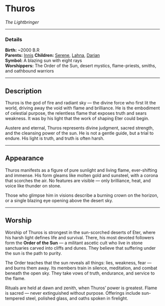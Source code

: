 # **Thuros**

_The Lightbringer_

---

### Details

**Birth:** ~2000 B.R  
**Parents:** [Innis](Innis.md)
**Children:** [Serene](Serene.md), [Lahna](Lahna.md), [Darian](Darian.md)  
**Symbol:** A blazing sun with eight rays  
**Worshippers:** The Order of the Sun, desert mystics, flame-priests, smiths, and oathbound warriors  

---

## Description

Thuros is the god of fire and radiant sky — the divine force who first lit the world, driving away the void with flame and brilliance. He is the embodiment of celestial purpose, the relentless flame that exposes truth and sears weakness. It was by his light that the work of shaping Eter could begin.

Austere and eternal, Thuros represents divine judgment, sacred strength, and the cleansing power of the sun. He is not a gentle guide, but a trial to endure. His light is truth, and truth is often harsh.

---

## Appearance

Thuros manifests as a figure of pure sunlight and living flame, ever-shifting and immense. His form gleams like molten gold and sunsteel, with a corona that scorches the air. No features are visible — only brilliance, heat, and voice like thunder on stone.

Those who glimpse him in visions describe a burning crown on the horizon, or a single blazing eye opening above the desert sky.

---

## Worship

Worship of Thuros is strongest in the sun-scorched deserts of Eter, where his harsh light defines life and survival. There, his most devoted followers form the **Order of the Sun** — a militant ascetic cult who live in stone sanctuaries carved into cliffs and dunes. They believe that suffering under the sun is the path to purity.

The Order teaches that the sun reveals all things: lies, weakness, fear — and burns them away. Its members train in silence, meditation, and combat beneath the open sky. They take vows of truth, endurance, and service to the flame.

Rituals are held at dawn and zenith, when Thuros’ power is greatest. Flame is sacred — never extinguished without purpose. Offerings include sun-tempered steel, polished glass, and oaths spoken in firelight.